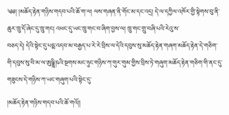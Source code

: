 ﻿  
༄༅། །མཆོད་རྟེན་གཉིས་གདབ་པའི་ཆོ་ག་ལ། ལས་གཞན་ནི་གོང་མ་དང་འདྲ། དེ་ལ་དཀྱིལ་འཁོར་གྱི་སྟེགས་བུ་ནི་ཆུར་ཁྲུ་དོ་ཞེང་དུ་ཁྲུ་གང། འཕང་དུ་ཡང་ཁྲུ་གང་བ་ཞིག་བྱས་ལ། ཁྲུ་གང་གྲུ་བཞི་པའི་རེའུ་ས་  
བཅད་དེ། དེའི་སྟེང་དུ་པདྨ་འདབ་མ་བརྒྱད་པ་རེ་རེ་བྲིས་ལ་དེའི་དབུས་སུ་མཆོད་རྟེན་གཞག་མཆོད་རྟེན་དེ་གཅིག་གི་དབུས་སུ་བི་མ་ལ་ཨུཥྞཱི་ཥའི་སྔགས་མང་ཉུང་གཉིས་ཀ་གུར་གུམ་གྱིས་བྲིས་ཏེ་གཞུག་མཆོད་རྟེན་གཅིག་གི་ནང་དུ་གཟུངས་དེ་གཉིས་ཀ་ཡང་གཞུག་པའི་སྟེང་དུ་  
  
།མཆོད་རྟེན་གཉིས་གདབ་པའི་ཆོ་གའོ།།  
  
  
